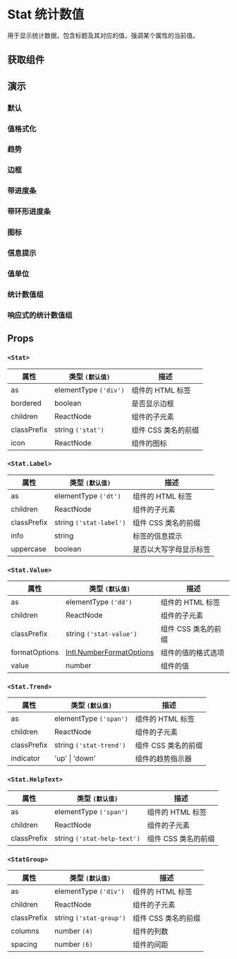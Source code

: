 # Stat 统计数值

用于显示统计数据，包含标题及其对应的值，强调某个属性的当前值。

## 获取组件

<!--{include:<import-guide>}-->

## 演示

### 默认

<!--{include:`basic.md`}-->

### 值格式化

<!--{include:`format-options.md`}-->

### 趋势

<!--{include:`trend.md`}-->

### 边框

<!--{include:`bordered.md`}-->

### 带进度条

<!--{include:`progress-bar.md`}-->

### 带环形进度条

### 图标

<!--{include:`icon.md`}-->

### 信息提示

<!--{include:`info-tip.md`}-->

### 值单位

<!--{include:`value-unit.md`}-->

### 统计数值组

<!--{include:`group.md`}-->

### 响应式的统计数值组

<!--{include:`responsive-group.md`}-->

## Props

### `<Stat>`

| 属性        | 类型 `(默认值)`       | 描述                |
| ----------- | --------------------- | ------------------- |
| as          | elementType `('div')` | 组件的 HTML 标签    |
| bordered    | boolean               | 是否显示边框        |
| children    | ReactNode             | 组件的子元素        |
| classPrefix | string `('stat')`     | 组件 CSS 类名的前缀 |
| icon        | ReactNode             | 组件的图标          |

### `<Stat.Label>`

| 属性        | 类型 `(默认值)`         | 描述                   |
| ----------- | ----------------------- | ---------------------- |
| as          | elementType `('dt')`    | 组件的 HTML 标签       |
| children    | ReactNode               | 组件的子元素           |
| classPrefix | string `('stat-label')` | 组件 CSS 类名的前缀    |
| info        | string                  | 标签的信息提示         |
| uppercase   | boolean                 | 是否以大写字母显示标签 |

### `<Stat.Value>`

| 属性          | 类型 `(默认值)`                  | 描述                |
| ------------- | -------------------------------- | ------------------- |
| as            | elementType `('dd')`             | 组件的 HTML 标签    |
| children      | ReactNode                        | 组件的子元素        |
| classPrefix   | string `('stat-value')`          | 组件 CSS 类名的前缀 |
| formatOptions | [Intl.NumberFormatOptions][Intl] | 组件的值的格式选项  |
| value         | number                           | 组件的值            |

### `<Stat.Trend>`

| 属性        | 类型 `(默认值)`         | 描述                |
| ----------- | ----------------------- | ------------------- |
| as          | elementType `('span')`  | 组件的 HTML 标签    |
| children    | ReactNode               | 组件的子元素        |
| classPrefix | string `('stat-trend')` | 组件 CSS 类名的前缀 |
| indicator   | 'up' \| 'down'          | 组件的趋势指示器    |

### `<Stat.HelpText>`

| 属性        | 类型 `(默认值)`             | 描述                |
| ----------- | --------------------------- | ------------------- |
| as          | elementType `('span')`      | 组件的 HTML 标签    |
| children    | ReactNode                   | 组件的子元素        |
| classPrefix | string `('stat-help-text')` | 组件 CSS 类名的前缀 |

### `<StatGroup>`

| 属性        | 类型 `(默认值)`         | 描述                |
| ----------- | ----------------------- | ------------------- |
| as          | elementType `('div')`   | 组件的 HTML 标签    |
| children    | ReactNode               | 组件的子元素        |
| classPrefix | string `('stat-group')` | 组件 CSS 类名的前缀 |
| columns     | number `(4)`            | 组件的列数          |
| spacing     | number `(6)`            | 组件的间距          |

[Intl]: https://developer.mozilla.org/zh-CN/docs/Web/JavaScript/Reference/Global_Objects/Intl/NumberFormat
